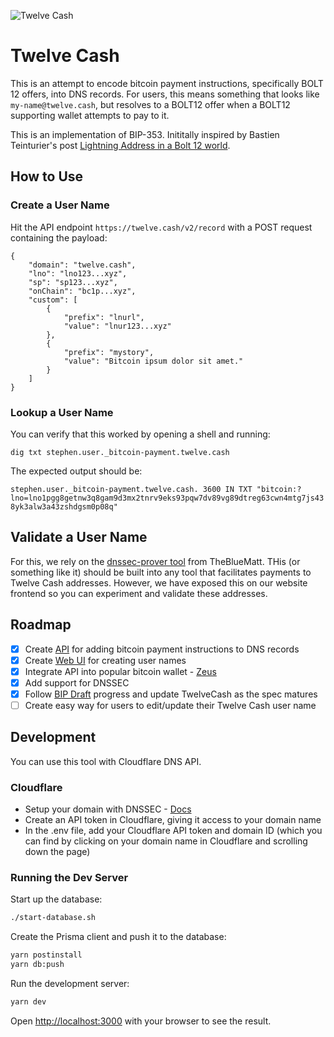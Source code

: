 ![Twelve Cash](https://twelve.cash/twelve-cash-hero.webp)

# Twelve Cash

This is an attempt to encode bitcoin payment instructions, specifically BOLT 12 offers, into DNS records. For users, this means something that looks like `my-name@twelve.cash`, but resolves to a BOLT12 offer when a BOLT12 supporting wallet attempts to pay to it.

This is an implementation of BIP-353. Inititally inspired by Bastien Teinturier's post [Lightning Address in a Bolt 12 world](https://lists.linuxfoundation.org/pipermail/lightning-dev/2023-November/004204.html).

## How to Use

### Create a User Name

Hit the API endpoint `https://twelve.cash/v2/record` with a POST request containing the payload:

```
{
    "domain": "twelve.cash",
    "lno": "lno123...xyz",
    "sp": "sp123...xyz",
    "onChain": "bc1p...xyz",
    "custom": [
        {
            "prefix": "lnurl",
            "value": "lnur123...xyz"
        },
        {
            "prefix": "mystory",
            "value": "Bitcoin ipsum dolor sit amet."
        }
    ]
}
```

### Lookup a User Name

You can verify that this worked by opening a shell and running:

`dig txt stephen.user._bitcoin-payment.twelve.cash`

The expected output should be:

`stephen.user._bitcoin-payment.twelve.cash. 3600 IN TXT "bitcoin:?lno=lno1pgg8getnw3q8gam9d3mx2tnrv9eks93pqw7dv89vg89dtreg63cwn4mtg7js438yk3alw3a43zshdgsm0p08q"`

## Validate a User Name

For this, we rely on the [dnssec-prover tool](https://github.com/TheBlueMatt/dnssec-prover) from TheBlueMatt. THis (or something like it) should be built into any tool that facilitates payments to Twelve Cash addresses. However, we have exposed this on our website frontend so you can experiment and validate these addresses.

## Roadmap

- [x] Create [API](https://github.com/ATLBitLab/twelvecash/blob/main/src/app/record/route.ts) for adding bitcoin payment instructions to DNS records
- [x] Create [Web UI](https://twelve.cash) for creating user names
- [x] Integrate API into popular bitcoin wallet - [Zeus](https://github.com/atlbitlab/zeus)
- [x] Add support for DNSSEC
- [x] Follow [BIP Draft](https://github.com/bitcoin/bips/pull/1551/files) progress and update TwelveCash as the spec matures
- [ ] Create easy way for users to edit/update their Twelve Cash user name

## Development

You can use this tool with Cloudflare DNS API.

### Cloudflare

- Setup your domain with DNSSEC - [Docs](https://developers.cloudflare.com/dns/dnssec/)
- Create an API token in Cloudflare, giving it access to your domain name
- In the .env file, add your Cloudflare API token and domain ID (which you can find by clicking on your domain name in Cloudflare and scrolling down the page)

### Running the Dev Server

Start up the database:

```bash
./start-database.sh
```

Create the Prisma client and push it to the database:

```bash
yarn postinstall
yarn db:push
```

Run the development server:

```bash
yarn dev
```

Open [http://localhost:3000](http://localhost:3000) with your browser to see the result.
